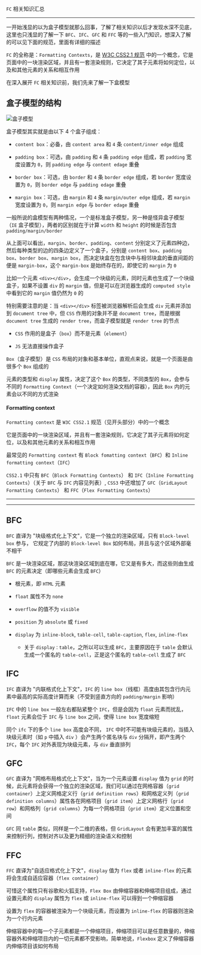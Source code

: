 `FC` 相关知识汇总

----


一开始浅显的以为盒子模型就那么回事，了解了相关知识以后才发现水深不见底，这里也只浅显的了解一下 ```BFC```、```IFC```、```GFC``` 和 ```FFC``` 等的一些入门知识，想深入了解的可以见下面的规范，里面有详细的描述

```FC``` 的全称是：```Formatting Contexts```，是 [W3C CSS2.1 规范](https://www.w3.org/TR/CSS2/) 中的一个概念，它是页面中的一块渲染区域，并且有一套渲染规则，它决定了其子元素将如何定位，以及和其他元素的关系和相互作用

在深入展开 ```FC``` 相关知识前，我们先来了解一下盒模型

## 盒子模型的结构

![盒子模型](http://images2015.cnblogs.com/blog/347002/201603/347002-20160317004252474-1628947975.png)

盒子模型其实就是由以下 4 个盒子组成：

* ```content box```：必备，由 ```content area``` 和 ```4``` 条 ```content/inner edge``` 组成

* ```padding box```：可选，由 ```padding``` 和 ```4``` 条 ```padding edge``` 组成，若 ```padding``` 宽度设置为 ```0```，则 ```padding edge``` 与 ```content edage``` 重叠

* ```border box```：可选，由 ```border``` 和 ```4``` 条 ```border edge``` 组成，若 ```border``` 宽度设置为 ```0```，则 ```border edge``` 与 ```padding edage``` 重叠

* ```margin box```：可选，由 ```margin``` 和 ```4``` 条 ```margin/outer edge``` 组成，若 ```margin``` 宽度设置为 ```0```，则 ```margin edge``` 与 ```border edage``` 重叠

一般所说的盒模型有两种情况，一个是标准盒子模型，另一种是怪异盒子模型（```IE``` 盒子模型），两者的区别就在于计算 ```width``` 和 ```height``` 的时候是否包含 ```padding/margin/border```

从上面可以看出，```margin```、```border```、```padding```、```content``` 分别定义了元素四种边，然后每种类型的边的四条边定义了一个盒子，分别是 ```content box```、```padding box```、```border box```、```margin box```，而决定块盒在包含块中与相邻块盒的垂直间距的便是 ```margin-box```，这个 ```margin-box``` 是始终存在的，即使它的 ```margin``` 为 ```0```

比如一个元素 ```<div></div>```，会生成一个块级的元素，同时元素也生成了一个块级盒子，如果不设置 ```div``` 的 ```margin``` 值，但是可以在浏览器生成的 ```computed style``` 中看到它的 ```margin``` 值仍然为 ```0``` 的

特别需要注意的是：当 ```<div></div>``` 标签被浏览器解析后会生成 ```div``` 元素并添加到 ```document tree``` 中，但 ```CSS``` 作用的对象并不是 ```document tree```，而是根据 ```document tree``` 生成的 ```render tree```，而盒子模型就是 ```render tree``` 的节点

* ```CSS``` 作用的是盒子（```box```）而不是元素（```element```）

* ```JS``` 无法直接操作盒子

```Box```（盒子模型）是 ```CSS``` 布局的对象和基本单位，直观点来说，就是一个页面是由很多个 ```Box``` 组成的

元素的类型和 ```display``` 属性，决定了这个 ```Box``` 的类型，不同类型的 ```Box```，会参与不同的 ```Formatting Context```（一个决定如何渲染文档的容器），因此 ```Box``` 内的元素会以不同的方式渲染

#### Formatting context

```Formatting context``` 是 ```W3C CSS2.1``` 规范（见开头部分）中的一个概念

它是页面中的一块渲染区域，并且有一套渲染规则，它决定了其子元素将如何定位，以及和其他元素的关系和相互作用

最常见的 ```Formatting context``` 有 ```Block fomatting context```（```BFC```）和 ```Inline formatting context```（```IFC```）

```CSS2.1``` 中只有 ```BFC```（```Block Formatting Contexts```） 和 ```IFC```（```Inline Formatting Contexts```）（关于 ```BFC``` 与 ```IFC``` 内容见列表）, ```CSS3``` 中还增加了 ```GFC```（```GridLayout Formatting Contexts```） 和 ```FFC```（```Flex Formatting Contexts```）

----

----

## BFC

```BFC``` 直译为 "块级格式化上下文"，它是一个独立的渲染区域，只有 ```Block-level box``` 参与， 它规定了内部的 ```Block-level Box``` 如何布局，并且与这个区域外部毫不相干

```BFC``` 是一块渲染区域，那这块渲染区域到底在哪，它又是有多大，而这些则由生成 ```BFC``` 的元素决定（即哪些元素会生成 ```BFC```）

* 根元素，即 ```HTML``` 元素

* ```float``` 属性不为 ```none```

* ```overflow``` 的值不为 ```visible```

* ```position``` 为 ```absolute``` 或 ```fixed```

* ```display``` 为 ```inline-block```, ```table-cell```, ```table-caption```, ```flex```, ```inline-flex```

  * 关于 ```display：table```，之所以可以生成 ```BFC```，主要原因在于 ```table``` 会默认生成一个匿名的 ```table-cell```，正是这个匿名的 ```table-cell``` 生成了 ```BFC```


## IFC

```IFC``` 直译为 "内联格式化上下文"，```IFC``` 的 ```line box```（线框）高度由其包含行内元素中最高的实际高度计算而来（不受到竖直方向的 ```padding/margin``` 影响）

```IFC``` 中的 ```line box``` 一般左右都贴紧整个 ```IFC```，但是会因为 ```float``` 元素而扰乱，```float``` 元素会位于 ```IFC``` 与 ```line box``` 之间，使得 ```line box``` 宽度缩短

同个 ```ifc``` 下的多个 ```line box``` 高度会不同， ```IFC``` 中时不可能有块级元素的，当插入块级元素时（如 ```p``` 中插入 ```div``` ）会产生两个匿名块与 ```div``` 分隔开，即产生两个 ```IFC```，每个 ```IFC``` 对外表现为块级元素，与 ```div``` 垂直排列


## GFC

```GFC``` 直译为 "网格布局格式化上下文"，当为一个元素设置 ```display``` 值为 ```grid``` 的时候，此元素将会获得一个独立的渲染区域，我们可以通过在网格容器（```grid container```）上定义网格定义行（```grid definition rows```）和网格定义列（```grid definition columns```）属性各在网格项目（```grid item```）上定义网格行（```grid row```）和网格列（```grid columns```）为每一个网格项目（```grid item```）定义位置和空间

```GFC``` 同 ```table``` 类似，同样是一个二维的表格，但 ```GridLayout``` 会有更加丰富的属性来控制行列，控制对齐以及更为精细的渲染语义和控制


## FFC

```FFC``` 直译为"自适应格式化上下文"，```display``` 值为 ```flex``` 或者 ```inline-flex``` 的元素将会生成自适应容器（```flex container```）

可惜这个属性只有谷歌和火狐支持，```Flex Box``` 由伸缩容器和伸缩项目组成，通过设置元素的 ```display``` 属性为 ```flex``` 或 ```inline-flex``` 可以得到一个伸缩容器

设置为 ```flex``` 的容器被渲染为一个块级元素，而设置为 ```inline-flex``` 的容器则渲染为一个行内元素

伸缩容器中的每一个子元素都是一个伸缩项目，伸缩项目可以是任意数量的，伸缩容器外和伸缩项目内的一切元素都不受影响，简单地说，```Flexbox``` 定义了伸缩容器内伸缩项目该如何布局